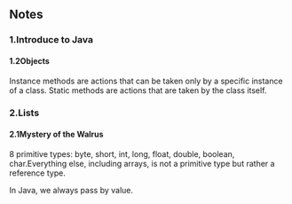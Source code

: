 ## Notes

### 1.Introduce to Java
#### 1.2Objects

Instance methods are actions that can be taken only by a specific instance of a class. Static methods are actions that are taken by the class itself.

### 2.Lists
#### 2.1Mystery of the Walrus

 8 primitive types: byte, short, int, long, float, double, boolean, char.Everything else, including arrays, is not a primitive type but rather a reference type.

 In Java, we always pass by value.



